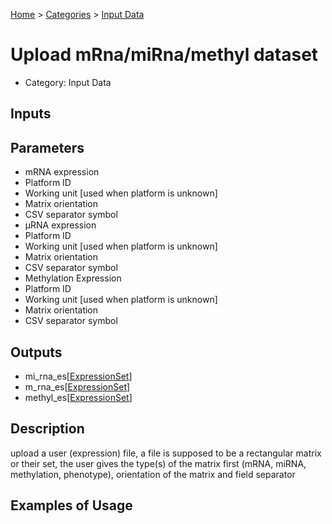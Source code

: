 
[Home](../../../index.html) > [Categories](../../index.html) > [Input Data](index.html)

# Upload mRna/miRna/methyl dataset

* Category: Input Data

## Inputs



## Parameters

* mRNA expression
* Platform ID
* Working unit [used when platform is unknown]
* Matrix orientation
* CSV separator symbol
* μRNA expression
* Platform ID
* Working unit [used when platform is unknown]
* Matrix orientation
* CSV separator symbol
* Methylation Expression
* Platform ID
* Working unit [used when platform is unknown]
* Matrix orientation
* CSV separator symbol

## Outputs

* mi_rna_es[[ExpressionSet](../../../data_types.html#expressionset)]
* m_rna_es[[ExpressionSet](../../../data_types.html#expressionset)]
* methyl_es[[ExpressionSet](../../../data_types.html#expressionset)]

## Description

  upload a user (expression) file, a file is supposed to be a rectangular matrix or their set, the user gives the type(s) of the matrix first (mRNA, miRNA, methylation, phenotype), orientation of the matrix and field separator

## Examples of Usage
        